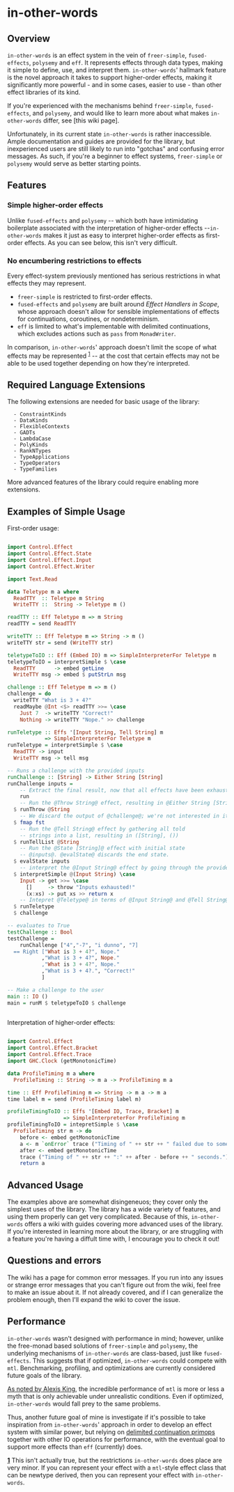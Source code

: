 # in-other-words

## Overview
`in-other-words` is an effect system in the vein of `freer-simple`,
`fused-effects`, `polysemy` and `eff`. It represents effects through data types,
making it simple to define, use, and interpret them.
`in-other-words`' hallmark feature is the novel approach it takes to support
higher-order effects, making it significantly more powerful - and in some cases,
easier to use - than other effect libraries of its kind.

If you're experienced with the mechanisms behind `freer-simple`,
`fused-effects`, and `polysemy`, and would like to learn more about what makes
`in-other-words` differ, see [this wiki page].

Unfortunately, in its current state `in-other-words` is rather inaccessible.
Ample documentation and guides are provided for the library, but inexperienced
users are still likely to run into "gotchas" and confusing error
messages. As such, if you're a beginner to effect systems,
`freer-simple` or `polysemy` would serve as better starting points.

## Features

### Simple higher-order effects
Unlike `fused-effects` and `polysemy` -- which both have intimidating
boilerplate associated with the interpretation of higher-order effects
--`in-other-words` makes it just as easy to interpret higher-order effects as
first-order effects. As you can see below, this isn't very difficult.

### No encumbering restrictions to effects
Every effect-system previously mentioned has serious restrictions in what
effects they may represent.
- `freer-simple` is restricted to first-order effects.
- `fused-effects` and `polysemy` are built around *Effect Handlers in Scope*,
whose approach doesn't allow for sensible implementations of effects for
continuations, coroutines, or nondeterminism.
- `eff` is limited to what's implementable with delimited continuations, which
excludes actions such as `pass` from `MonadWriter`.

In comparison, `in-other-words`' approach doesn't limit the scope of what
effects may be represented <sup id="f1">[1](#f1)</sup> -- at the cost that
certain effects may not be able to be used together depending on how they're
interpreted.

## Required Language Extensions
The following extensions are needed for basic usage of the library:

```
  - ConstraintKinds
  - DataKinds
  - FlexibleContexts
  - GADTs
  - LambdaCase
  - PolyKinds
  - RankNTypes
  - TypeApplications
  - TypeOperators
  - TypeFamilies
```

More advanced features of the library could require enabling more extensions.


## Examples of Simple Usage

First-order usage:
```haskell

import Control.Effect
import Control.Effect.State
import Control.Effect.Input
import Control.Effect.Writer

import Text.Read

data Teletype m a where
  ReadTTY  :: Teletype m String
  WriteTTY ::  String -> Teletype m ()

readTTY :: Eff Teletype m => m String
readTTY = send ReadTTY

writeTTY :: Eff Teletype m => String -> m ()
writeTTY str = send (WriteTTY str)

teletypeToIO :: Eff (Embed IO) m => SimpleInterpreterFor Teletype m
teletypeToIO = interpretSimple $ \case
  ReadTTY      -> embed getLine
  WriteTTY msg -> embed $ putStrLn msg

challenge :: Eff Teletype m => m ()
challenge = do
  writeTTY "What is 3 + 4?"
  readMaybe @Int <$> readTTY >>= \case
    Just 7  -> writeTTY "Correct!"
    Nothing -> writeTTY "Nope." >> challenge

runTeletype :: Effs '[Input String, Tell String] m
            => SimpleInterpreterFor Teletype m
runTeletype = interpretSimple $ \case
  ReadTTY -> input
  WriteTTY msg -> tell msg

-- Runs a challenge with the provided inputs
runChallenge :: [String] -> Either String [String]
runChallenge inputs =
    -- Extract the final result, now that all effects have been exhausted.
    run 
    -- Run the @Throw String@ effect, resulting in @Either String [String]@
  $ runThrow @String 
    -- We discard the output of @challenge@; we're not interested in it.
  $ fmap fst 
    -- Run the @Tell String@ effect by gathering all told
    -- strings into a list, resulting in ([String], ())
  $ runTellList @String 
    -- Run the @State [String]@ effect with initial state
    -- @inputs@. @evalState@ discards the end state.
  $ evalState inputs 
    -- interpret the @Input String@ effect by going through the provided inputs.
  $ interpretSimple @(Input String) \case
    Input -> get >>= \case
      []     -> throw "Inputs exhausted!"
      (x:xs) -> put xs >> return x
    -- Intepret @Teletype@ in terms of @Input String@ and @Tell String@
  $ runTeletype 
  $ challenge

-- evaluates to True
testChallenge :: Bool
testChallenge =
    runChallenge ["4","-7", "i dunno", "7]
  == Right ["What is 3 + 4?", Nope."
           ,"What is 3 + 4?", Nope."
           ,"What is 3 + 4?", Nope."
           ,"What is 3 + 4?.", "Correct!"
           ]

-- Make a challenge to the user
main :: IO ()
main = runM $ teletypeToIO $ challenge
 
```

Interpretation of higher-order effects:
```haskell

import Control.Effect
import Control.Effect.Bracket
import Control.Effect.Trace
import GHC.Clock (getMonotonicTime)

data ProfileTiming m a where
  ProfileTiming :: String -> m a -> ProfileTiming m a

time :: Eff ProfileTiming m => String -> m a -> m a
time label m = send (ProfileTiming label m)

profileTimingToIO :: Effs '[Embed IO, Trace, Bracket] m
                  => SimpleInterpreterFor ProfileTiming m
profileTimingToIO = intepretSimple $ \case
  ProfileTiming str m -> do
    before <- embed getMonotonicTime
    a <- m `onError` trace ("Timing of " ++ str ++ " failed due to some error!")
    after <- embed getMonotonicTime
    trace ("Timing of " ++ str ++ ":" ++ after - before ++ " seconds.")
    return a
```

## Advanced Usage

The examples above are somewhat disingeneuos; they cover only the simplest
uses of the library. The library has a wide variety of features,
and using them properly can get very complicated. Because of this,
`in-other-words` offers a wiki with guides covering more advanced uses of the
library. If you're interested in learning more about the library, or are
struggling with a feature you're having a diffult time with, I encourage you
to check it out!


## Questions and errors
The wiki has a page for common error messages.
If you run into any issues or strange error messages that you can't figure out
from the wiki, feel free to make an issue about it. If not already covered, and
if I can generalize the problem enough, then I'll expand the wiki to cover the
issue.

## Performance
`in-other-words` wasn't designed with performance in mind; however, unlike
the free-monad based solutions of `freer-simple` and `polysemy`, the underlying
mechanisms of `in-other-words` are class-based, just like `fused-effects`. This
suggests that if optimized, `in-other-words` could compete with `mtl`.
Benchmarking, profiling, and optimizations are currently considered future goals
of the library.

[As noted by Alexis King](https://github.com/ghc-proposals/ghc-proposals/pull/313#issuecomment-590143835),
the incredible performance of `mtl` is more or less a myth that is only achievable
under unrealistic conditions. Even if optimized, `in-other-words` would fall prey
to the same problems.

Thus, another future goal of mine is investigate if it's possible to take
inspiration from `in-other-words`' approach in order to develop an effect system
with similar power, but relying on [delimited continuation primops](https://github.com/lexi-lambda/ghc-proposals/blob/delimited-continuation-primops/proposals/0000-delimited-continuation-primops.md)
together with other IO operations for performance, with the eventual goal to
support more effects than `eff` (currently) does.


[<b id="f1">1</b>](#a1) This isn't actually true, but the restrictions `in-other-words`
does place are very minor. If you can represent your effect with a `mtl`-style
effect class that can be newtype derived, then you can represent your effect
with `in-other-words`.
